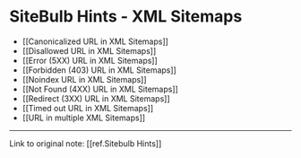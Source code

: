 # SiteBulb Hints - XML Sitemaps

- [[Canonicalized URL in XML Sitemaps]]
- [[Disallowed URL in XML Sitemaps]]
- [[Error (5XX) URL in XML Sitemaps]]
- [[Forbidden (403) URL in XML Sitemaps]]
- [[Noindex URL in XML Sitemaps]]
- [[Not Found (4XX) URL in XML Sitemaps]]
- [[Redirect (3XX) URL in XML Sitemaps]]
- [[Timed out URL in XML Sitemaps]]
- [[URL in multiple XML Sitemaps]]

---
Link to original note: [[ref.Sitebulb Hints]]